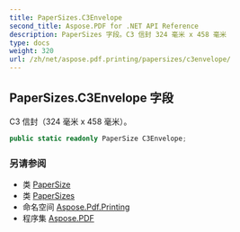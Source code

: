 ```yaml
---
title: PaperSizes.C3Envelope
second_title: Aspose.PDF for .NET API Reference
description: PaperSizes 字段。C3 信封 324 毫米 x 458 毫米
type: docs
weight: 320
url: /zh/net/aspose.pdf.printing/papersizes/c3envelope/
---
```

## PaperSizes.C3Envelope 字段

C3 信封（324 毫米 x 458 毫米）。

```csharp
public static readonly PaperSize C3Envelope;
```

### 另请参阅

* 类 [PaperSize](../../papersize/)
* 类 [PaperSizes](../)
* 命名空间 [Aspose.Pdf.Printing](../../../aspose.pdf.printing/)
* 程序集 [Aspose.PDF](../../../)